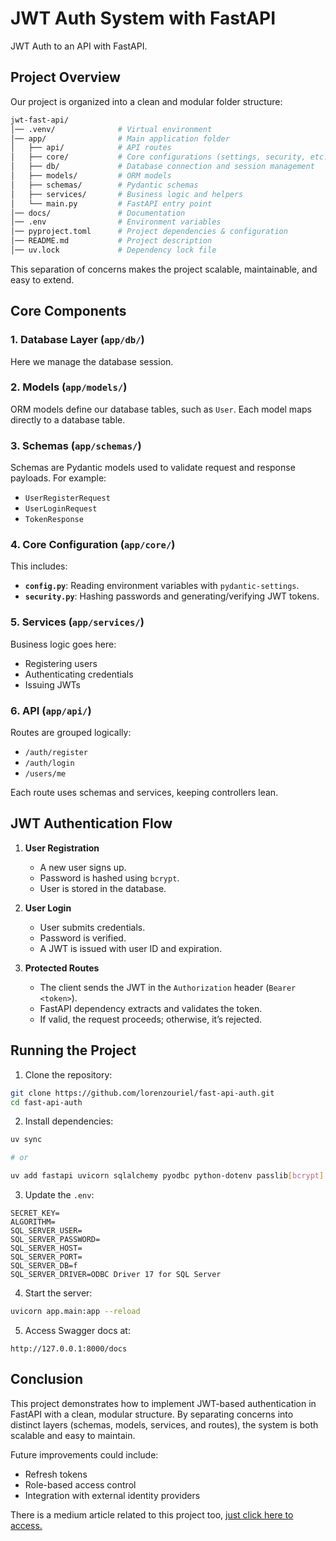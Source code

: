 # JWT Auth System with FastAPI
JWT Auth to an API with FastAPI.

## Project Overview
Our project is organized into a clean and modular folder structure:
```bash
jwt-fast-api/
│── .venv/              # Virtual environment
│── app/                # Main application folder
│   ├── api/            # API routes
│   ├── core/           # Core configurations (settings, security, etc.)
│   ├── db/             # Database connection and session management
│   ├── models/         # ORM models
│   ├── schemas/        # Pydantic schemas
│   ├── services/       # Business logic and helpers
│   └── main.py         # FastAPI entry point
│── docs/               # Documentation
│── .env                # Environment variables
│── pyproject.toml      # Project dependencies & configuration
│── README.md           # Project description
│── uv.lock             # Dependency lock file
```

This separation of concerns makes the project scalable, maintainable, and easy to extend.

## Core Components
### 1. **Database Layer (`app/db/`)**
Here we manage the database session.

### 2. **Models (`app/models/`)**
ORM models define our database tables, such as `User`. Each model maps directly to a database table.

### 3. **Schemas (`app/schemas/`)**
Schemas are Pydantic models used to validate request and response payloads. For example:
* `UserRegisterRequest`
* `UserLoginRequest`
* `TokenResponse`

### 4. **Core Configuration (`app/core/`)**
This includes:
* **`config.py`**: Reading environment variables with `pydantic-settings`.
* **`security.py`**: Hashing passwords and generating/verifying JWT tokens.

### 5. **Services (`app/services/`)**
Business logic goes here:
* Registering users
* Authenticating credentials
* Issuing JWTs

### 6. **API (`app/api/`)**
Routes are grouped logically:
* `/auth/register`
* `/auth/login`
* `/users/me`

Each route uses schemas and services, keeping controllers lean.

## JWT Authentication Flow
1. **User Registration**
   * A new user signs up.
   * Password is hashed using `bcrypt`.
   * User is stored in the database.

2. **User Login**
   * User submits credentials.
   * Password is verified.
   * A JWT is issued with user ID and expiration.

3. **Protected Routes**
   * The client sends the JWT in the `Authorization` header (`Bearer <token>`).
   * FastAPI dependency extracts and validates the token.
   * If valid, the request proceeds; otherwise, it’s rejected.

## Running the Project
1. Clone the repository:
```bash
git clone https://github.com/lorenzouriel/fast-api-auth.git
cd fast-api-auth
```

2. Install dependencies:
```bash
uv sync

# or

uv add fastapi uvicorn sqlalchemy pyodbc python-dotenv passlib[bcrypt] python-jose pydantic_settings pydantic[email]
```

3. Update the `.env`:
```
SECRET_KEY=
ALGORITHM=
SQL_SERVER_USER=
SQL_SERVER_PASSWORD=
SQL_SERVER_HOST=
SQL_SERVER_PORT=
SQL_SERVER_DB=f
SQL_SERVER_DRIVER=ODBC Driver 17 for SQL Server
```

4. Start the server:
```bash
uvicorn app.main:app --reload
```

5. Access Swagger docs at:
```
http://127.0.0.1:8000/docs
```

## Conclusion
This project demonstrates how to implement JWT-based authentication in FastAPI with a clean, modular structure. By separating concerns into distinct layers (schemas, models, services, and routes), the system is both scalable and easy to maintain.

Future improvements could include:
* Refresh tokens
* Role-based access control
* Integration with external identity providers

There is a medium article related to this project too, [just click here to access.](https://medium.com/@lorenzouriel/auth-api-with-jwt-and-fastapi-f86d83349e94)